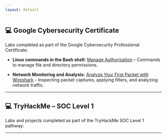 ```yaml
---
layout: default
---
```



## 💻 Google Cybersecurity Certificate

Labs completed as part of the Google Cybersecurity Professional Certificate:

- **Linux commands in the Bash shell:** [Manage Authorization](./google-cybersecurity/linux-bash-authorization.md) – Commands to manage file and directory permissions.
  
- **Network Monitoring and Analysis:** [Analyze Your First Packet with Wireshark](./google-cybersecurity/network-wireshark-analysis.md) – Inspecting packet captures, applying filters, and analyzing network traffic.

---

## 💻 TryHackMe – SOC Level 1

Labs and projects completed as part of the TryHackMe SOC Level 1 pathway:



---
